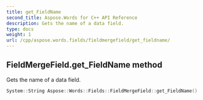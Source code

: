 ```yaml
---
title: get_FieldName
second_title: Aspose.Words for C++ API Reference
description: Gets the name of a data field.
type: docs
weight: 1
url: /cpp/aspose.words.fields/fieldmergefield/get_fieldname/
---
```

## FieldMergeField.get_FieldName method


Gets the name of a data field.

```cpp
System::String Aspose::Words::Fields::FieldMergeField::get_FieldName()
```


